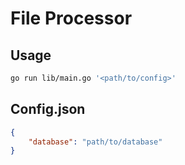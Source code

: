 # File Processor

## Usage

```sh
go run lib/main.go '<path/to/config>'
```

## Config.json

```json
{
    "database": "path/to/database"
}
```
